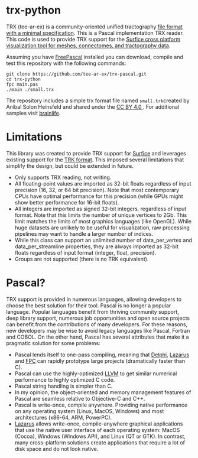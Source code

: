 # trx-python

TRX (tee-ar-ex) is a community-oriented unified tractography
[file format with a minimal specification](https://github.com/tee-ar-ex/trx-spec/blob/master/specifications.md). This is a Pascal implementation TRX reader. This code is used to provide TRX support for the [Surfice cross platform visualization tool for meshes, connectomes, and tractography data](https://www.nitrc.org/plugins/mwiki/index.php/surfice:MainPage).


Assuming you have [FreePascal](https://www.freepascal.org/) installed you can download, compile and test this repository with the following commands:

```
git clone https://github.com/tee-ar-ex/trx-pascal.git
cd trx-python
fpc main.pas
./main ./small.trx
```

The repository includes a simple trx format file named `small.trk`created by Anibal Solon Heinsfeld and shared under the [CC BY 4.0 ](https://brainlife.io/pub/628eb34bd0697cf1eaf2c56d#license). For additional samples visit [brainlife](https://brainlife.io/pub/628eb34bd0697cf1eaf2c56d).

# Limitations

This library was created to provide TRX support for [Surfice](https://www.nitrc.org/plugins/mwiki/index.php/surfice:MainPage) and leverages existing support for the [TRK format](https://trackvis.org/docs/?subsect=fileformat). This imposed several limitations that simplify the design, but could be extended in future.

 - Only supports TRX reading, not writing.
 - All floating-point values are imported as 32-bit floats regardless of input precision (16, 32, or 64 bit precision). Note that most contemporary CPUs have optimal performance for this precision (while GPUs might show better performance for 16-bit floats).
 - All integers are imported as signed 32-bit integers, regardless of input format. Note that this limits the number of unique vertices to 2Gb. This limit matches the limits of most graphics languages (like OpenGL). While huge datasets are unlikely to be useful for visualization, raw processing pipelines may want to handle a larger number of indices.
 - While this class can support an unlimited number of data_per_vertex and data_per_streamline properties, they are always imported as 32-bit floats regardless of input format (integer, float, precision).
 - Groups are not supported (there is no TRK equivalent).

# Pascal?

TRX support is provided in numerous languages, allowing developers to choose the best solution for their tool. Pascal is no longer a popular language. Popular languages benefit from thriving community support, deep library support, numerous job opportunities and open source projects can benefit from the contributions of many developers. For these reasons, new developers may be wise to avoid legacy languages like Pascal, Fortran and COBOL. On the other hand, Pascal has several attributes that make it a pragmatic solution for some problems:

 - Pascal lends itself to one-pass compiling, meaning that [Delphi](https://www.embarcadero.com/products/delphi), [Lazarus](https://www.lazarus-ide.org/) and [FPC](https://www.freepascal.org/) can rapidly prototype large projects (dramatically faster than C).
 - Pascal can use the highly-optimized [LLVM](https://llvm.org/) to get similar numerical performance to highly optimized C code.
 - Pascal string handling is simpler than C.
 - In my opinion, the object-oriented and memory management features of Pascal are seamless relative to Objective-C and C++.
 - Pascal is write-once, compile anywhere. Providing native performance on any operating system (Linux, MacOS, Windows) and most architectures (x86-64, ARM, PowerPC).
 - [Lazarus](https://www.lazarus-ide.org/) allows write-once, compile-anywhere graphical applications that use the native user interface of each operating system: MacOS (Cocoa), Windows (Windows API), and Linux (QT or GTK). In contrast, many cross-platform solutions create applications that require a lot of disk space and do not look native.